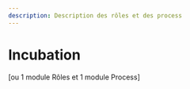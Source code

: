 ```yaml
---
description: Description des rôles et des process
---
```


# Incubation

\[ou 1 module Rôles et 1 module Process\]

